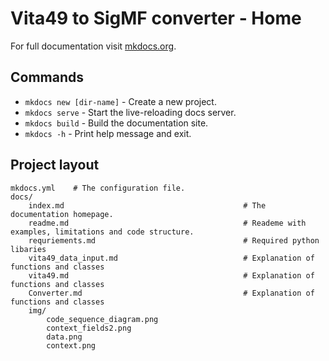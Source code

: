 # Vita49 to SigMF converter - Home

For full documentation visit [mkdocs.org](https://www.mkdocs.org).

## Commands

* `mkdocs new [dir-name]` - Create a new project.
* `mkdocs serve` - Start the live-reloading docs server.
* `mkdocs build` - Build the documentation site.
* `mkdocs -h` - Print help message and exit.

## Project layout

    mkdocs.yml    # The configuration file.
    docs/
        index.md                                        # The documentation homepage.
        readme.md                                       # Reademe with examples, limitations and code structure.
        requriements.md                                 # Required python libaries
        vita49_data_input.md                            # Explanation of functions and classes
        vita49.md                                       # Explanation of functions and classes
        Converter.md                                    # Explanation of functions and classes
        img/                                            
            code_sequence_diagram.png                   
            context_fields2.png
            data.png
            context.png